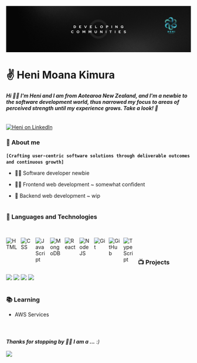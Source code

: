 <img alt="Heni's Banner" src="https://github.com/HMoana/HMoana/blob/main/Banner.png" />
<h1 align="left">✌️ Heni Moana Kimura</h1> 
<h4 align="left"><em>Hi 👋🏽 I'm Heni and I am from Aotearoa New Zealand, and I'm a newbie to the software development world, thus narrowed my focus to areas of perceived strength until my experience grows. Take a look! 🤩</em></h5>
<br />
<a href="https://www.linkedin.com/in/heni-kimura-b46133275/">
  <img alt="Heni on LinkedIn" width="22px" src="https://raw.githubusercontent.com/peterthehan/peterthehan/master/assets/linkedin.svg?sanitize=true" />
</a>

### 💬 About me

**`[Crafting user-centric software solutions through deliverable outcomes and continuous growth]`**

- 👶🏽 Software developer newbie 

- 💪🏽 Frontend web development ~ somewhat confident

- 🫤 Backend web development ~ wip

#

### 🧰 Languages and Technologies

<br/>

<p align="left">
    <img align="left" alt="HTML" width="30px" style="padding-right:10px;" src="https://cdn.jsdelivr.net/gh/devicons/devicon/icons/html5/html5-plain.svg" />
    <img align="left" alt="CSS" width="30px" style="padding-right:10px;" src="https://cdn.jsdelivr.net/gh/devicons/devicon/icons/css3/css3-plain.svg" />
    <img align="left" alt="JavaScript" width="30px" style="padding-right:10px;" src="https://cdn.jsdelivr.net/gh/devicons/devicon/icons/javascript/javascript-plain.svg" />
    <img align="left" alt="MongoDB" width="30px" style="padding-right:10px;" src="https://cdn.jsdelivr.net/gh/devicons/devicon/icons/mongodb/mongodb-plain.svg" />
    <img align="left" alt="React" width="30px" style="padding-right:10px;" src="https://cdn.jsdelivr.net/gh/devicons/devicon/icons/react/react-original.svg" />
    <img align="left" alt="NodeJS" width="30px" style="padding-right:10px;" src="https://cdn.jsdelivr.net/gh/devicons/devicon/icons/nodejs/nodejs-original.svg" />
    <img align="left" alt="Git" width="30px" style="padding-right:10px;" src="https://cdn.jsdelivr.net/gh/devicons/devicon/icons/git/git-original.svg" />
    <img align="left" alt="GitHub" width="30px" style="padding-right:10px;" src="https://cdn.jsdelivr.net/gh/devicons/devicon/icons/github/github-original.svg" />
    <img align="left" alt="TypeScript" width="30px" style="padding-right:10px;" src="https://cdn.jsdelivr.net/gh/devicons/devicon/icons/typescript/typescript-plain.svg" />
</p>

<br/>

#

### 📺 Projects 

[![](https://img.shields.io/badge/-🏩%20Nesia%20the%20Chatbot%20App-000)](https://github.com/HMoana/Nesia-the-chatbot.git)
[![](https://img.shields.io/badge/-🏠%20Metro%20Listing%20App-000)](https://github.com/HMoana/Metro.gi)
[![](https://img.shields.io/badge/-🛒%20Shopping%20Easy%20App-000)](https://github.com/HMoana/Shopping-Easy.git)
[![](https://img.shields.io/badge/-📃%20Task%20It%20App-000)](https://github.com/HMoana/Task-It.git)

#

### 📚 Learning

- AWS Services

#
<br />
<em><b>Thanks for stopping by 🙏🏽 I am a ...</b> :)</em>
<br /><br />
<img src="https://media.giphy.com/media/Rd5z9ZnRYsLH47ZNdm/giphy.gif" width="500"> 

